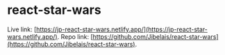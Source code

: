 # react-star-wars

Live link: [https://jp-react-star-wars.netlify.app/](https://jp-react-star-wars.netlify.app/).
Repo link: [https://github.com/Jibelais/react-star-wars](https://github.com/Jibelais/react-star-wars).

